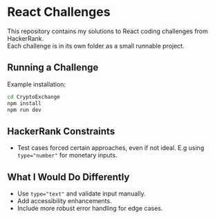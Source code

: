 # React Challenges

This repository contains my solutions to React coding challenges from HackerRank.  
Each challenge is in its own folder as a small runnable project.



## Running a Challenge

Example installation:

```bash
cd CryptoExchange
npm install
npm run dev
```

## HackerRank Constraints
- Test cases forced certain approaches, even if not ideal. E.g using `type="number"` for monetary inputs.

## What I Would Do Differently
- Use `type="text"` and validate input manually.
- Add accessibility enhancements.
- Include more robust error handling for edge cases.
